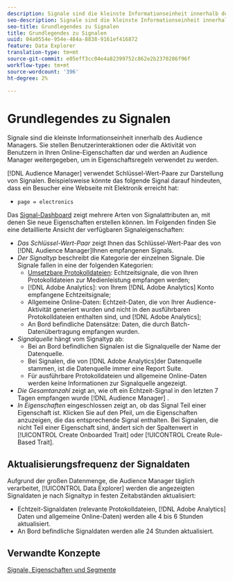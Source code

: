 ```yaml
---
description: Signale sind die kleinste Informationseinheit innerhalb des Audience Managers. Sie stellen Benutzerinteraktionen oder die Aktivität von Benutzern in Ihren Online-Eigenschaften dar und werden an Audience Manager weitergegeben, um in Eigenschaftsregeln verwendet zu werden.
seo-description: Signale sind die kleinste Informationseinheit innerhalb des Audience Managers. Sie stellen Benutzerinteraktionen oder die Aktivität von Benutzern in Ihren Online-Eigenschaften dar und werden an Audience Manager weitergegeben, um in Eigenschaftsregeln verwendet zu werden.
seo-title: Grundlegendes zu Signalen
title: Grundlegendes zu Signalen
uuid: 04a0554e-954e-484a-8838-9161ef416872
feature: Data Explorer
translation-type: tm+mt
source-git-commit: e05eff3cc04e4a82399752c862e2b2370286f96f
workflow-type: tm+mt
source-wordcount: '396'
ht-degree: 2%

---
```



# Grundlegendes zu Signalen

Signale sind die kleinste Informationseinheit innerhalb des Audience Managers. Sie stellen Benutzerinteraktionen oder die Aktivität von Benutzern in Ihren Online-Eigenschaften dar und werden an Audience Manager weitergegeben, um in Eigenschaftsregeln verwendet zu werden.

[!DNL Audience Manager] verwendet Schlüssel-Wert-Paare zur Darstellung von Signalen. Beispielsweise könnte das folgende Signal darauf hindeuten, dass ein Besucher eine Webseite mit Elektronik erreicht hat:

* `page = electronics`

Das [Signal-Dashboard](../../features/data-explorer/data-explorer-signals-dashboard.md) zeigt mehrere Arten von Signalattributen an, mit denen Sie neue Eigenschaften erstellen können. Im Folgenden finden Sie eine detaillierte Ansicht der verfügbaren Signaleigenschaften:

* *Das Schlüssel-Wert-Paar* zeigt Ihnen das Schlüssel-Wert-Paar des von [!DNL Audience Manager]Ihnen empfangenen Signals.
* *Der Signaltyp* beschreibt die Kategorie der einzelnen Signale. Die Signale fallen in eine der folgenden Kategorien:
   * [Umsetzbare Protokolldateien](/help/using/integration/media-data-integration/actionable-log-files.md): Echtzeitsignale, die von Ihren Protokolldateien zur Medienleistung empfangen werden;
   * [!DNL Adobe Analytics]: von Ihrem [!DNL Adobe Analytics] Konto empfangene Echtzeitsignale;
   * Allgemeine Online-Daten: Echtzeit-Daten, die von Ihrer Audience-Aktivität generiert wurden und nicht in den ausführbaren Protokolldateien enthalten sind, und [!DNL Adobe Analytics];
   * An Bord befindliche Datensätze: Daten, die durch Batch-Datenübertragung empfangen wurden.
* *Signalquelle* hängt vom Signaltyp ab:
   * Bei an Bord befindlichen Signalen ist die Signalquelle der Name der Datenquelle.
   * Bei Signalen, die von [!DNL Adobe Analytics]der Datenquelle stammen, ist die Datenquelle immer eine Report Suite.
   * Für ausführbare Protokolldateien und allgemeine Online-Daten werden keine Informationen zur Signalquelle angezeigt.
* *Die Gesamtanzahl* zeigt an, wie oft ein Echtzeit-Signal in den letzten 7 Tagen empfangen wurde [!DNL Audience Manager] .
* *In Eigenschaften* eingeschlossen zeigt an, ob das Signal Teil einer Eigenschaft ist. Klicken Sie auf den Pfeil, um die Eigenschaften anzuzeigen, die das entsprechende Signal enthalten. Bei Signalen, die nicht Teil einer Eigenschaft sind, ändert sich der Spaltenwert in [!UICONTROL Create Onboarded Trait] oder [!UICONTROL Create Rule-Based Trait].

## Aktualisierungsfrequenz der Signaldaten

Aufgrund der großen Datenmenge, die Audience Manager täglich verarbeitet, [!UICONTROL Data Explorer] werden die angezeigten Signaldaten je nach Signaltyp in festen Zeitabständen aktualisiert:

* Echtzeit-Signaldaten (relevante Protokolldateien, [!DNL Adobe Analytics] Daten und allgemeine Online-Daten) werden alle 4 bis 6 Stunden aktualisiert.
* An Bord befindliche Signaldaten werden alle 24 Stunden aktualisiert.

## Verwandte Konzepte

[Signale, Eigenschaften und Segmente](/help/using/reference/signal-trait-segment.md)